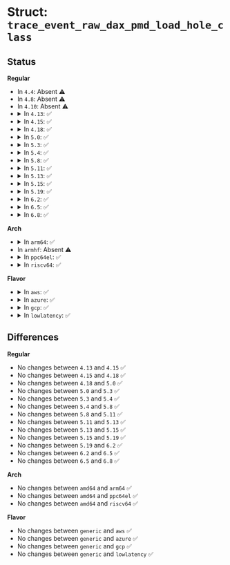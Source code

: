 # Struct: <code>trace_event_raw_dax_pmd_load_hole_class</code>

## Status
<b>Regular</b>
<ul>
<li>
In <code>4.4</code>: Absent ⚠️
</li>
<li>
In <code>4.8</code>: Absent ⚠️
</li>
<li>
In <code>4.10</code>: Absent ⚠️
</li>
<li>
<details>
<summary>In <code>4.13</code>: ✅</summary>

```c
struct trace_event_raw_dax_pmd_load_hole_class {
    struct trace_entry ent;
    long unsigned int ino;
    long unsigned int vm_flags;
    long unsigned int address;
    struct page *zero_page;
    void *radix_entry;
    dev_t dev;
    char __data[0];
};
```
</details>
</li>
<li>
<details>
<summary>In <code>4.15</code>: ✅</summary>

```c
struct trace_event_raw_dax_pmd_load_hole_class {
    struct trace_entry ent;
    long unsigned int ino;
    long unsigned int vm_flags;
    long unsigned int address;
    struct page *zero_page;
    void *radix_entry;
    dev_t dev;
    char __data[0];
};
```
</details>
</li>
<li>
<details>
<summary>In <code>4.18</code>: ✅</summary>

```c
struct trace_event_raw_dax_pmd_load_hole_class {
    struct trace_entry ent;
    long unsigned int ino;
    long unsigned int vm_flags;
    long unsigned int address;
    struct page *zero_page;
    void *radix_entry;
    dev_t dev;
    char __data[0];
};
```
</details>
</li>
<li>
<details>
<summary>In <code>5.0</code>: ✅</summary>

```c
struct trace_event_raw_dax_pmd_load_hole_class {
    struct trace_entry ent;
    long unsigned int ino;
    long unsigned int vm_flags;
    long unsigned int address;
    struct page *zero_page;
    void *radix_entry;
    dev_t dev;
    char __data[0];
};
```
</details>
</li>
<li>
<details>
<summary>In <code>5.3</code>: ✅</summary>

```c
struct trace_event_raw_dax_pmd_load_hole_class {
    struct trace_entry ent;
    long unsigned int ino;
    long unsigned int vm_flags;
    long unsigned int address;
    struct page *zero_page;
    void *radix_entry;
    dev_t dev;
    char __data[0];
};
```
</details>
</li>
<li>
<details>
<summary>In <code>5.4</code>: ✅</summary>

```c
struct trace_event_raw_dax_pmd_load_hole_class {
    struct trace_entry ent;
    long unsigned int ino;
    long unsigned int vm_flags;
    long unsigned int address;
    struct page *zero_page;
    void *radix_entry;
    dev_t dev;
    char __data[0];
};
```
</details>
</li>
<li>
<details>
<summary>In <code>5.8</code>: ✅</summary>

```c
struct trace_event_raw_dax_pmd_load_hole_class {
    struct trace_entry ent;
    long unsigned int ino;
    long unsigned int vm_flags;
    long unsigned int address;
    struct page *zero_page;
    void *radix_entry;
    dev_t dev;
    char __data[0];
};
```
</details>
</li>
<li>
<details>
<summary>In <code>5.11</code>: ✅</summary>

```c
struct trace_event_raw_dax_pmd_load_hole_class {
    struct trace_entry ent;
    long unsigned int ino;
    long unsigned int vm_flags;
    long unsigned int address;
    struct page *zero_page;
    void *radix_entry;
    dev_t dev;
    char __data[0];
};
```
</details>
</li>
<li>
<details>
<summary>In <code>5.13</code>: ✅</summary>

```c
struct trace_event_raw_dax_pmd_load_hole_class {
    struct trace_entry ent;
    long unsigned int ino;
    long unsigned int vm_flags;
    long unsigned int address;
    struct page *zero_page;
    void *radix_entry;
    dev_t dev;
    char __data[0];
};
```
</details>
</li>
<li>
<details>
<summary>In <code>5.15</code>: ✅</summary>

```c
struct trace_event_raw_dax_pmd_load_hole_class {
    struct trace_entry ent;
    long unsigned int ino;
    long unsigned int vm_flags;
    long unsigned int address;
    struct page *zero_page;
    void *radix_entry;
    dev_t dev;
    char __data[0];
};
```
</details>
</li>
<li>
<details>
<summary>In <code>5.19</code>: ✅</summary>

```c
struct trace_event_raw_dax_pmd_load_hole_class {
    struct trace_entry ent;
    long unsigned int ino;
    long unsigned int vm_flags;
    long unsigned int address;
    struct page *zero_page;
    void *radix_entry;
    dev_t dev;
    char __data[0];
};
```
</details>
</li>
<li>
<details>
<summary>In <code>6.2</code>: ✅</summary>

```c
struct trace_event_raw_dax_pmd_load_hole_class {
    struct trace_entry ent;
    long unsigned int ino;
    long unsigned int vm_flags;
    long unsigned int address;
    struct page *zero_page;
    void *radix_entry;
    dev_t dev;
    char __data[0];
};
```
</details>
</li>
<li>
<details>
<summary>In <code>6.5</code>: ✅</summary>

```c
struct trace_event_raw_dax_pmd_load_hole_class {
    struct trace_entry ent;
    long unsigned int ino;
    long unsigned int vm_flags;
    long unsigned int address;
    struct page *zero_page;
    void *radix_entry;
    dev_t dev;
    char __data[0];
};
```
</details>
</li>
<li>
<details>
<summary>In <code>6.8</code>: ✅</summary>

```c
struct trace_event_raw_dax_pmd_load_hole_class {
    struct trace_entry ent;
    long unsigned int ino;
    long unsigned int vm_flags;
    long unsigned int address;
    struct page *zero_page;
    void *radix_entry;
    dev_t dev;
    char __data[0];
};
```
</details>
</li>
</ul>
<b>Arch</b>
<ul>
<li>
<details>
<summary>In <code>arm64</code>: ✅</summary>

```c
struct trace_event_raw_dax_pmd_load_hole_class {
    struct trace_entry ent;
    long unsigned int ino;
    long unsigned int vm_flags;
    long unsigned int address;
    struct page *zero_page;
    void *radix_entry;
    dev_t dev;
    char __data[0];
};
```
</details>
</li>
<li>
In <code>armhf</code>: Absent ⚠️
</li>
<li>
<details>
<summary>In <code>ppc64el</code>: ✅</summary>

```c
struct trace_event_raw_dax_pmd_load_hole_class {
    struct trace_entry ent;
    long unsigned int ino;
    long unsigned int vm_flags;
    long unsigned int address;
    struct page *zero_page;
    void *radix_entry;
    dev_t dev;
    char __data[0];
};
```
</details>
</li>
<li>
<details>
<summary>In <code>riscv64</code>: ✅</summary>

```c
struct trace_event_raw_dax_pmd_load_hole_class {
    struct trace_entry ent;
    long unsigned int ino;
    long unsigned int vm_flags;
    long unsigned int address;
    struct page *zero_page;
    void *radix_entry;
    dev_t dev;
    char __data[0];
};
```
</details>
</li>
</ul>
<b>Flavor</b>
<ul>
<li>
<details>
<summary>In <code>aws</code>: ✅</summary>

```c
struct trace_event_raw_dax_pmd_load_hole_class {
    struct trace_entry ent;
    long unsigned int ino;
    long unsigned int vm_flags;
    long unsigned int address;
    struct page *zero_page;
    void *radix_entry;
    dev_t dev;
    char __data[0];
};
```
</details>
</li>
<li>
<details>
<summary>In <code>azure</code>: ✅</summary>

```c
struct trace_event_raw_dax_pmd_load_hole_class {
    struct trace_entry ent;
    long unsigned int ino;
    long unsigned int vm_flags;
    long unsigned int address;
    struct page *zero_page;
    void *radix_entry;
    dev_t dev;
    char __data[0];
};
```
</details>
</li>
<li>
<details>
<summary>In <code>gcp</code>: ✅</summary>

```c
struct trace_event_raw_dax_pmd_load_hole_class {
    struct trace_entry ent;
    long unsigned int ino;
    long unsigned int vm_flags;
    long unsigned int address;
    struct page *zero_page;
    void *radix_entry;
    dev_t dev;
    char __data[0];
};
```
</details>
</li>
<li>
<details>
<summary>In <code>lowlatency</code>: ✅</summary>

```c
struct trace_event_raw_dax_pmd_load_hole_class {
    struct trace_entry ent;
    long unsigned int ino;
    long unsigned int vm_flags;
    long unsigned int address;
    struct page *zero_page;
    void *radix_entry;
    dev_t dev;
    char __data[0];
};
```
</details>
</li>
</ul>

## Differences
<b>Regular</b>
<ul>
<li>
No changes between <code>4.13</code> and <code>4.15</code> ✅
</li>
<li>
No changes between <code>4.15</code> and <code>4.18</code> ✅
</li>
<li>
No changes between <code>4.18</code> and <code>5.0</code> ✅
</li>
<li>
No changes between <code>5.0</code> and <code>5.3</code> ✅
</li>
<li>
No changes between <code>5.3</code> and <code>5.4</code> ✅
</li>
<li>
No changes between <code>5.4</code> and <code>5.8</code> ✅
</li>
<li>
No changes between <code>5.8</code> and <code>5.11</code> ✅
</li>
<li>
No changes between <code>5.11</code> and <code>5.13</code> ✅
</li>
<li>
No changes between <code>5.13</code> and <code>5.15</code> ✅
</li>
<li>
No changes between <code>5.15</code> and <code>5.19</code> ✅
</li>
<li>
No changes between <code>5.19</code> and <code>6.2</code> ✅
</li>
<li>
No changes between <code>6.2</code> and <code>6.5</code> ✅
</li>
<li>
No changes between <code>6.5</code> and <code>6.8</code> ✅
</li>
</ul>
<b>Arch</b>
<ul>
<li>
No changes between <code>amd64</code> and <code>arm64</code> ✅
</li>
<li>
No changes between <code>amd64</code> and <code>ppc64el</code> ✅
</li>
<li>
No changes between <code>amd64</code> and <code>riscv64</code> ✅
</li>
</ul>
<b>Flavor</b>
<ul>
<li>
No changes between <code>generic</code> and <code>aws</code> ✅
</li>
<li>
No changes between <code>generic</code> and <code>azure</code> ✅
</li>
<li>
No changes between <code>generic</code> and <code>gcp</code> ✅
</li>
<li>
No changes between <code>generic</code> and <code>lowlatency</code> ✅
</li>
</ul>

